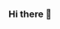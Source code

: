 ### Hi there 👋

<!--
**RohankumarM/RohankumarM** is a ✨ _special_ ✨ repository because its `README.md` (this file) appears on your GitHub profile.

[![Rohankumar's GitHub stats](https://github-readme-stats.vercel.app/api?username=RohankumarM)](https://github.com/RohankumarM/github-readme-stats)

Here are some ideas to get you started:

- 🔭 I’m currently a graduate student at Cal State East Bay.
- 🌱 I’m currently working towards being a Full Stack developer.
- 👯 I’m looking to collaborate on ...
- 🤔 I’m looking for help with ...
- 💬 Ask me about ...
- 📫 How to reach me: rohan.maisuria1997@gmail.com
- 😄 Pronouns: ...
- ⚡ Fun fact: COVID PANDEMIC - Stay at 127.0.0.1
-->

